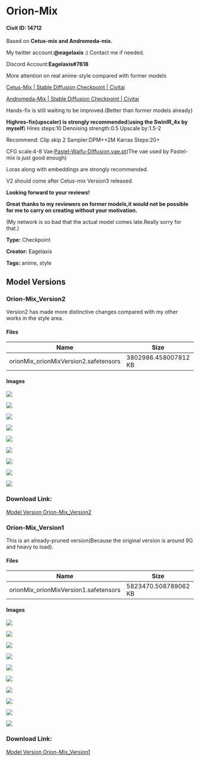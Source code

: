 # Orion-Mix

#### Civit ID: 14712

<p>Based on <strong>Cetus-mix and Andromeda-mix.</strong></p><p>My twitter account:<strong>@eagelaxis </strong>:) Contact me if needed.</p><p>Discord Account:<strong>Eagelaxis#7818</strong></p><p>More attention on real anime-style compared with former models</p><p><a target="_blank" rel="ugc" href="https://civitai.com/models/6755/cetus-mix">Cetus-Mix | Stable Diffusion Checkpoint | Civitai</a></p><p><a target="_blank" rel="ugc" href="https://civitai.com/models/6408/andromeda-mix">Andromeda-Mix | Stable Diffusion Checkpoint | Civitai</a></p><p>Hands-fix is still waiting to be improved.(Better than former models already)</p><p><strong>Highres-fix(upscaler) is strongly recommended</strong>(<strong>using the SwinIR_4x by myself</strong>) Hires steps:10 Denoising strength:0.5 Upscale by:1.5-2</p><p>Recommend: Clip skip 2 Sampler:DPM++2M Karras Steps:20+</p><p>CFG scale:4-8 Vae:<a target="_blank" rel="ugc" href="http://Pastel-Waifu-Diffusion.vae.pt">Pastel-Waifu-Diffusion.vae.pt</a>(The vae used by Pastel-mix is just good enough)</p><p>Loras along with embeddings are strongly recommended.</p><p>V2 should come after Cetus-mix Version3 released.</p><p><strong>Looking forward to your reviews!</strong></p><p><strong>Great thanks to my reviewers on former models,it would not be possible for me to carry on creating without your motivation.</strong></p><p>(My network is so bad that the actual model comes late.Really sorry for that.)</p>

**Type:** Checkpoint

**Creator:** Eagelaxis

**Tags:** anime, style

## Model Versions

### Orion-Mix_Version2

<p>Version2 has made more distinctive changes compared with my other works in the style area.</p>

#### Files

| Name | Size | Type | Format | Download Url | AutoV1 | AutoV2 | SHA256 | CRC32 | BLAKE3 |
| --- | --- | --- | --- | --- | --- | --- | --- | --- | --- |
| orionMix_orionMixVersion2.safetensors | 3802986.458007812 KB | Model | SafeTensor | https://civitai.com/api/download/models/26245 | DE2F2560 | 07CA2DC341 | 07CA2DC341A8312AAC166ED779BF9A55BD3683FF18DECC3BAABD1247EC00A185 | 04AB5826 | BD382E1E74D3F4786DAA643C93942DA41061173EE5CAC6CB646A84D9D0420C1D |

#### Images

<p><img src="https://image.civitai.com/xG1nkqKTMzGDvpLrqFT7WA/2c8c22e5-114e-43c2-4274-8f86a4883400/width=450/288745.jpeg" /></p>

<p><img src="https://image.civitai.com/xG1nkqKTMzGDvpLrqFT7WA/4facfe17-0daf-47c1-af1d-8b3f8d07ab00/width=450/288712.jpeg" /></p>

<p><img src="https://image.civitai.com/xG1nkqKTMzGDvpLrqFT7WA/65662d7d-7e71-4a60-2595-46c56ffd5d00/width=450/288711.jpeg" /></p>

<p><img src="https://image.civitai.com/xG1nkqKTMzGDvpLrqFT7WA/e8a0c05e-bd54-408f-474c-77f440438e00/width=450/288710.jpeg" /></p>

<p><img src="https://image.civitai.com/xG1nkqKTMzGDvpLrqFT7WA/6786b18c-ec4e-4c4d-c7aa-d6be47663200/width=450/288709.jpeg" /></p>

<p><img src="https://image.civitai.com/xG1nkqKTMzGDvpLrqFT7WA/4e10abe9-f9b8-464f-f5b4-5b5992241b00/width=450/288708.jpeg" /></p>

<p><img src="https://image.civitai.com/xG1nkqKTMzGDvpLrqFT7WA/bd85ce9b-e17b-403e-3ff3-3c77b7d4ca00/width=450/288707.jpeg" /></p>

<p><img src="https://image.civitai.com/xG1nkqKTMzGDvpLrqFT7WA/c73175a5-da79-4043-3630-073876265500/width=450/288706.jpeg" /></p>

<p><img src="https://image.civitai.com/xG1nkqKTMzGDvpLrqFT7WA/8d45dce4-55e4-4ba8-33c5-904d8b5b0400/width=450/288705.jpeg" /></p>

### Download Link:

[Model Version Orion-Mix_Version2](https://civitai.com/api/download/models/26245)

### Orion-Mix_Version1

<p>This is an already-pruned version(Because the original version is around 9G and heavy to load).</p>

#### Files

| Name | Size | Type | Format | Download Url | AutoV1 | AutoV2 | SHA256 | CRC32 | BLAKE3 |
| --- | --- | --- | --- | --- | --- | --- | --- | --- | --- |
| orionMix_orionMixVersion1.safetensors | 5823470.508789062 KB | Model | SafeTensor | https://civitai.com/api/download/models/17336 | CA14A3AA | 7AC29B6058 | 7AC29B60580144C6B6B1C1BFDA27C6A80EA8B35C1006BF5A721716D0C1606691 | A0967390 | B53E87CD843C0A037C804949FE1094318750D6C18038330FAF184DF9B4B1A545 |

#### Images

<p><img src="https://image.civitai.com/xG1nkqKTMzGDvpLrqFT7WA/e1549209-709f-4b5a-d008-7af817e3f700/width=450/176502.jpeg" /></p>

<p><img src="https://image.civitai.com/xG1nkqKTMzGDvpLrqFT7WA/79695a8a-d331-4ac3-4f90-5e1f29304a00/width=450/176521.jpeg" /></p>

<p><img src="https://image.civitai.com/xG1nkqKTMzGDvpLrqFT7WA/bc6f5e77-8312-48a1-9aa8-1efdb47db600/width=450/176520.jpeg" /></p>

<p><img src="https://image.civitai.com/xG1nkqKTMzGDvpLrqFT7WA/3609ba59-ef49-46e8-2913-a65b6deb6f00/width=450/176519.jpeg" /></p>

<p><img src="https://image.civitai.com/xG1nkqKTMzGDvpLrqFT7WA/aac5274f-00aa-4aa4-86a2-3072377dc900/width=450/176518.jpeg" /></p>

<p><img src="https://image.civitai.com/xG1nkqKTMzGDvpLrqFT7WA/71fbdda1-b797-471b-f385-07a9bb41c000/width=450/176517.jpeg" /></p>

<p><img src="https://image.civitai.com/xG1nkqKTMzGDvpLrqFT7WA/72c8c84b-95b7-4e32-0c39-428975b12e00/width=450/176516.jpeg" /></p>

<p><img src="https://image.civitai.com/xG1nkqKTMzGDvpLrqFT7WA/3bcf1a7d-f373-4181-ada3-8ceba8c02700/width=450/176515.jpeg" /></p>

<p><img src="https://image.civitai.com/xG1nkqKTMzGDvpLrqFT7WA/654abc6a-17f6-453c-ed65-c60516371200/width=450/176514.jpeg" /></p>

<p><img src="https://image.civitai.com/xG1nkqKTMzGDvpLrqFT7WA/1117d1f1-64f9-4f30-9138-169997862b00/width=450/176513.jpeg" /></p>

### Download Link:

[Model Version Orion-Mix_Version1](https://civitai.com/api/download/models/17336)

